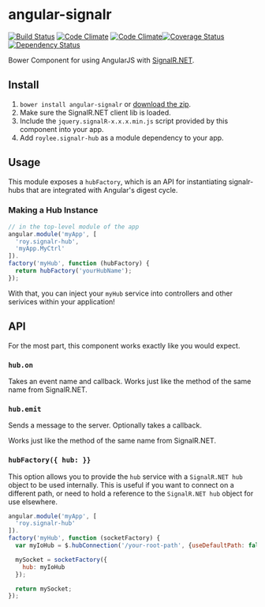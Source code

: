 
# angular-signalr 
[![Build Status](https://travis-ci.org/roylee0704/angular-signalr.svg?branch=master)](https://travis-ci.org/roylee0704/angular-signalr)
[![Code Climate](https://codeclimate.com/github/roylee0704/angular-signalr/badges/gpa.svg)](https://codeclimate.com/github/roylee0704/angular-signalr)
[![Code Climate](https://codeclimate.com/github/roylee0704/angular-socket-signalr/badges/gpa.svg)](https://codeclimate.com/github/roylee0704/angular-socket-signalr)[![Coverage Status](https://coveralls.io/repos/roylee0704/angular-signalr/badge.svg?branch=master)](https://coveralls.io/r/roylee0704/angular-signalr?branch=master)
[![Dependency Status](https://gemnasium.com/roylee0704/angular-socket-signalr.svg)](https://gemnasium.com/roylee0704/angular-socket-signalr)


Bower Component for using AngularJS with [SignalR.NET](http://signalr.net/).


## Install

1. `bower install angular-signalr` or [download the zip](https://github.com/roylee0704/angular-signalr/archive/master.zip).
2. Make sure the SignalR.NET client lib is loaded.
3. Include the `jquery.signalR-x.x.x.min.js` script provided by this component into your app.
4. Add `roylee.signalr-hub` as a module dependency to your app.


## Usage

This module exposes a `hubFactory`, which is an API for instantiating
signalr-hubs that are integrated with Angular's digest cycle.



### Making a Hub Instance

```javascript
// in the top-level module of the app
angular.module('myApp', [
  'roy.signalr-hub',
  'myApp.MyCtrl'
]).
factory('myHub', function (hubFactory) {
  return hubFactory('yourHubName');
});
```

With that, you can inject your `myHub` service into controllers and
other serivices within your application!

## API

For the most part, this component works exactly like you would expect.


### `hub.on`
Takes an event name and callback.
Works just like the method of the same name from SignalR.NET.

### `hub.emit`
Sends a message to the server.
Optionally takes a callback.

Works just like the method of the same name from SignalR.NET.


### `hubFactory({ hub: }}`

This option allows you to provide the `hub` service with a `SignalR.NET hub` object to be used internally.
This is useful if you want to connect on a different path, or need to hold a reference to the `SignalR.NET hub` object for use elsewhere.

```javascript
angular.module('myApp', [
  'roy.signalr-hub'
]).
factory('myHub', function (socketFactory) {
  var myIoHub = $.hubConnection('/your-root-path', {useDefaultPath: false});

  mySocket = socketFactory({
    hub: myIoHub
  });

  return mySocket;
});
```


